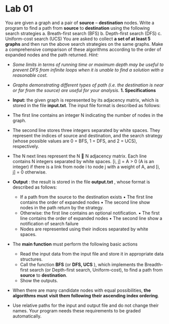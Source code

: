 
# Lab 01

You are given a graph and a pair of **source** _–_ **destination** nodes. Write a program to find a
path from **source** to **destination** using the following search strategies
a. Breath-first search (BFS)
b. Depth-first search (DFS)
c. Uniform-cost search (UCS)
You are asked to collect **a set of at least 5 graphs** and then run the above search
strategies on the same graphs. Make a comprehensive comparison of these algorithms
according to the order of expanded nodes and the path returned.
_Hint:_

- _Some limits in terms of running time or maximum depth may be useful to prevent DFS_
    _from infinite loops when it is unable to find a solution with a reasonable cost._
- _Graphs demonstrating different types of path (i.e. the destination is near or far from_
    _the source) are useful for your analysis._
**1. Specifications**
- **Input:** the given graph is represented by its adjacency matrix, which is stored in the file
**input.txt**. The input file format is described as follows:
- The first line contains an integer N indicating the number of nodes in the graph.
- The second line stores three integers separated by white spaces. They represent
the indices of source and destination, and the search strategy (whose possible
values are 0 = BFS, 1 = DFS, and 2 = UCS), respectively.
- The N next lines represent the N  N adjacency matrix. Each line contains N
integers separated by white spaces. [i, j] = A > 0 (A is an integer) if there is a link
from node i to node j with a weight of A, and [i, j] = 0 otherwise.


- **Output** : the result is stored in the file **output.txt** , whose format is described as follows:
    - If a path from the source to the destination exists
       ▪ The first line contains the order of expanded nodes
       ▪ The second line show nodes in the path return by the strategy.
    - Otherwise: the first line contains an optional notification.
       ▪ The first line contains the order of expanded nodes
       ▪ The second line show a notification of search failure
    - Nodes are represented using their indices separated by white spaces.
- The **main function** must perform the following basic actions
    - Read the input data from the input file and store it in appropriate data
       structures.
    - Call the function **BFS** (or **DFS, UCS** ), which implements the Breadth-first search
       (or Depth-first search, Uniform-cost), to find a path from **source** to **destination**.
    - Show the outputs.
- When there are many candidate nodes with equal possibilities, **the algorithms must**
    **visit them following their ascending index ordering**.
- Use relative paths for the input and output file and do not change their names. Your
    program needs these requirements to be graded automatically.

